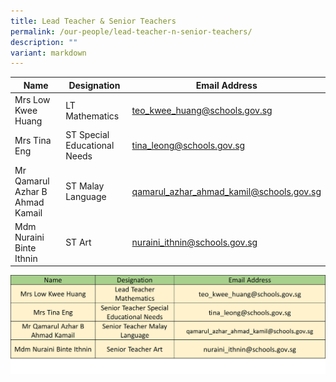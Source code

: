 ```yaml
---
title: Lead Teacher & Senior Teachers
permalink: /our-people/lead-teacher-n-senior-teachers/
description: ""
variant: markdown
---
```



| Name | Designation | Email Address |
| -------- | -------- | -------- |
| Mrs Low Kwee Huang     | LT Mathematics   | teo_kwee_huang@schools.gov.sg     |
| Mrs Tina Eng     | ST Special Educational Needs     | tina_leong@schools.gov.sg     |
| Mr Qamarul Azhar B Ahmad Kamail     | ST Malay Language     |  qamarul_azhar_ahmad_kamil@schools.gov.sg    |
| Mdm Nuraini Binte Ithnin    | ST Art     | nuraini_ithnin@schools.gov.sg     |




![](/images/Staff%20List/senior%20teacher.jpg)